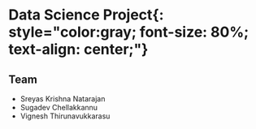 # Data Science Project{: style="color:gray; font-size: 80%; text-align: center;"}
## Team 
- Sreyas Krishna Natarajan
- Sugadev Chellakkannu
- Vignesh Thirunavukkarasu

